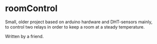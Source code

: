 # roomControl
Small, older project based on arduino hardware and DHT-sensors mainly,  
to control two relays in order to keep a room at a steady temperature.

Written by a friend.
